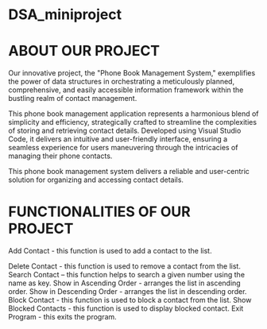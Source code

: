 # DSA_miniproject
# ABOUT OUR PROJECT
Our innovative project, the "Phone Book Management System," exemplifies the power of data structures in orchestrating a meticulously planned, comprehensive, and easily accessible information framework within the bustling realm of contact management.

This phone book management application represents a harmonious blend of simplicity and efficiency, strategically crafted to streamline the complexities of storing and retrieving contact details. Developed using Visual Studio Code, it delivers an intuitive and user-friendly interface, ensuring a seamless experience for users maneuvering through the intricacies of managing their phone contacts.

This phone book management system delivers a reliable and user-centric solution for organizing and accessing contact details.
# FUNCTIONALITIES OF OUR PROJECT
Add Contact - this function is used to add a contact to the list.

Delete Contact - this function is used to remove a contact from the list.
Search Contact – this function  helps to search a given number using the name as key.
Show in Ascending Order - arranges the list in ascending order.
Show in Descending Order - arranges the list in descending order.
Block Contact - this function is used to block a contact from the list.
Show Blocked Contacts - this function is used to display blocked contact.
Exit Program - this exits the program.


